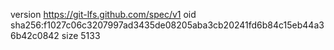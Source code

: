 version https://git-lfs.github.com/spec/v1
oid sha256:f1027c06c3207997ad3435de08205aba3cb20241fd6b84c15eb44a36b42c0842
size 5133

